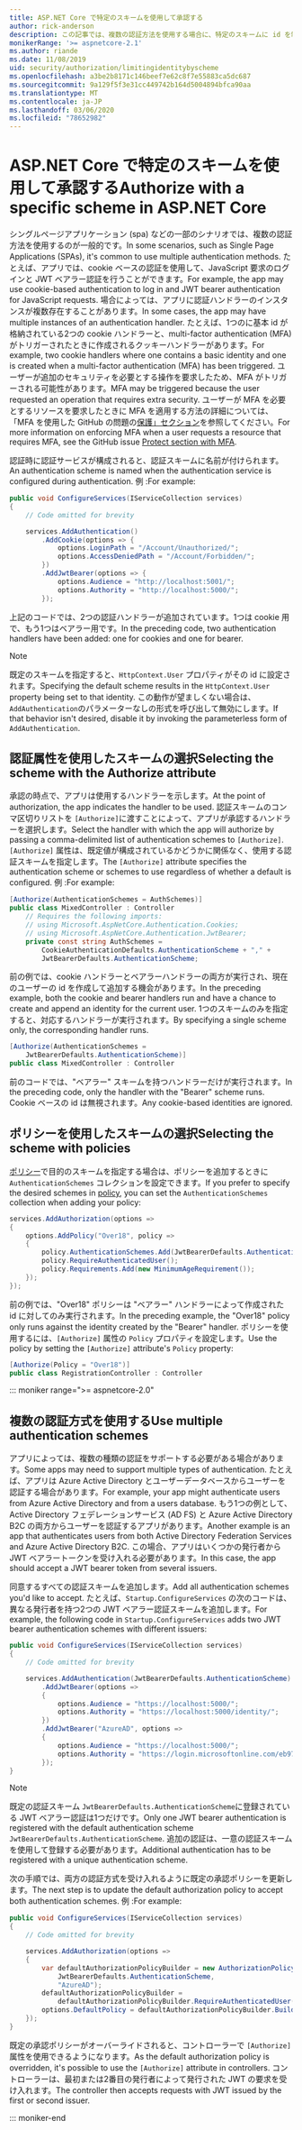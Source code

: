 ```yaml
---
title: ASP.NET Core で特定のスキームを使用して承認する
author: rick-anderson
description: この記事では、複数の認証方法を使用する場合に、特定のスキームに id を制限する方法について説明します。
monikerRange: '>= aspnetcore-2.1'
ms.author: riande
ms.date: 11/08/2019
uid: security/authorization/limitingidentitybyscheme
ms.openlocfilehash: a3be2b8171c146beef7e62c8f7e55883ca5dc687
ms.sourcegitcommit: 9a129f5f3e31cc449742b164d5004894bfca90aa
ms.translationtype: MT
ms.contentlocale: ja-JP
ms.lasthandoff: 03/06/2020
ms.locfileid: "78652982"
---
```

# <a name="authorize-with-a-specific-scheme-in-aspnet-core"></a><span data-ttu-id="1ea61-103">ASP.NET Core で特定のスキームを使用して承認する</span><span class="sxs-lookup"><span data-stu-id="1ea61-103">Authorize with a specific scheme in ASP.NET Core</span></span>

<span data-ttu-id="1ea61-104">シングルページアプリケーション (spa) などの一部のシナリオでは、複数の認証方法を使用するのが一般的です。</span><span class="sxs-lookup"><span data-stu-id="1ea61-104">In some scenarios, such as Single Page Applications (SPAs), it's common to use multiple authentication methods.</span></span> <span data-ttu-id="1ea61-105">たとえば、アプリでは、cookie ベースの認証を使用して、JavaScript 要求のログインと JWT ベアラー認証を行うことができます。</span><span class="sxs-lookup"><span data-stu-id="1ea61-105">For example, the app may use cookie-based authentication to log in and JWT bearer authentication for JavaScript requests.</span></span> <span data-ttu-id="1ea61-106">場合によっては、アプリに認証ハンドラーのインスタンスが複数存在することがあります。</span><span class="sxs-lookup"><span data-stu-id="1ea61-106">In some cases, the app may have multiple instances of an authentication handler.</span></span> <span data-ttu-id="1ea61-107">たとえば、1つのに基本 id が格納されている2つの cookie ハンドラーと、multi-factor authentication (MFA) がトリガーされたときに作成されるクッキーハンドラーがあります。</span><span class="sxs-lookup"><span data-stu-id="1ea61-107">For example, two cookie handlers where one contains a basic identity and one is created when a multi-factor authentication (MFA) has been triggered.</span></span> <span data-ttu-id="1ea61-108">ユーザーが追加のセキュリティを必要とする操作を要求したため、MFA がトリガーされる可能性があります。</span><span class="sxs-lookup"><span data-stu-id="1ea61-108">MFA may be triggered because the user requested an operation that requires extra security.</span></span> <span data-ttu-id="1ea61-109">ユーザーが MFA を必要とするリソースを要求したときに MFA を適用する方法の詳細については、「MFA を使用した GitHub の問題の[保護」セクション](https://github.com/dotnet/AspNetCore.Docs/issues/15791#issuecomment-580464195)を参照してください。</span><span class="sxs-lookup"><span data-stu-id="1ea61-109">For more information on enforcing MFA when a user requests a resource that requires MFA, see the GitHub issue [Protect section with MFA](https://github.com/dotnet/AspNetCore.Docs/issues/15791#issuecomment-580464195).</span></span>

<span data-ttu-id="1ea61-110">認証時に認証サービスが構成されると、認証スキームに名前が付けられます。</span><span class="sxs-lookup"><span data-stu-id="1ea61-110">An authentication scheme is named when the authentication service is configured during authentication.</span></span> <span data-ttu-id="1ea61-111">例 :</span><span class="sxs-lookup"><span data-stu-id="1ea61-111">For example:</span></span>

```csharp
public void ConfigureServices(IServiceCollection services)
{
    // Code omitted for brevity

    services.AddAuthentication()
        .AddCookie(options => {
            options.LoginPath = "/Account/Unauthorized/";
            options.AccessDeniedPath = "/Account/Forbidden/";
        })
        .AddJwtBearer(options => {
            options.Audience = "http://localhost:5001/";
            options.Authority = "http://localhost:5000/";
        });
```

<span data-ttu-id="1ea61-112">上記のコードでは、2つの認証ハンドラーが追加されています。1つは cookie 用で、もう1つはベアラー用です。</span><span class="sxs-lookup"><span data-stu-id="1ea61-112">In the preceding code, two authentication handlers have been added: one for cookies and one for bearer.</span></span>

>[!NOTE]
><span data-ttu-id="1ea61-113">既定のスキームを指定すると、`HttpContext.User` プロパティがその id に設定されます。</span><span class="sxs-lookup"><span data-stu-id="1ea61-113">Specifying the default scheme results in the `HttpContext.User` property being set to that identity.</span></span> <span data-ttu-id="1ea61-114">この動作が望ましくない場合は、`AddAuthentication`のパラメーターなしの形式を呼び出して無効にします。</span><span class="sxs-lookup"><span data-stu-id="1ea61-114">If that behavior isn't desired, disable it by invoking the parameterless form of `AddAuthentication`.</span></span>

## <a name="selecting-the-scheme-with-the-authorize-attribute"></a><span data-ttu-id="1ea61-115">認証属性を使用したスキームの選択</span><span class="sxs-lookup"><span data-stu-id="1ea61-115">Selecting the scheme with the Authorize attribute</span></span>

<span data-ttu-id="1ea61-116">承認の時点で、アプリは使用するハンドラーを示します。</span><span class="sxs-lookup"><span data-stu-id="1ea61-116">At the point of authorization, the app indicates the handler to be used.</span></span> <span data-ttu-id="1ea61-117">認証スキームのコンマ区切りリストを `[Authorize]`に渡すことによって、アプリが承認するハンドラーを選択します。</span><span class="sxs-lookup"><span data-stu-id="1ea61-117">Select the handler with which the app will authorize by passing a comma-delimited list of authentication schemes to `[Authorize]`.</span></span> <span data-ttu-id="1ea61-118">`[Authorize]` 属性は、既定値が構成されているかどうかに関係なく、使用する認証スキームを指定します。</span><span class="sxs-lookup"><span data-stu-id="1ea61-118">The `[Authorize]` attribute specifies the authentication scheme or schemes to use regardless of whether a default is configured.</span></span> <span data-ttu-id="1ea61-119">例 :</span><span class="sxs-lookup"><span data-stu-id="1ea61-119">For example:</span></span>

```csharp
[Authorize(AuthenticationSchemes = AuthSchemes)]
public class MixedController : Controller
    // Requires the following imports:
    // using Microsoft.AspNetCore.Authentication.Cookies;
    // using Microsoft.AspNetCore.Authentication.JwtBearer;
    private const string AuthSchemes =
        CookieAuthenticationDefaults.AuthenticationScheme + "," +
        JwtBearerDefaults.AuthenticationScheme;
```

<span data-ttu-id="1ea61-120">前の例では、cookie ハンドラーとベアラーハンドラーの両方が実行され、現在のユーザーの id を作成して追加する機会があります。</span><span class="sxs-lookup"><span data-stu-id="1ea61-120">In the preceding example, both the cookie and bearer handlers run and have a chance to create and append an identity for the current user.</span></span> <span data-ttu-id="1ea61-121">1つのスキームのみを指定すると、対応するハンドラーが実行されます。</span><span class="sxs-lookup"><span data-stu-id="1ea61-121">By specifying a single scheme only, the corresponding handler runs.</span></span>

```csharp
[Authorize(AuthenticationSchemes = 
    JwtBearerDefaults.AuthenticationScheme)]
public class MixedController : Controller
```

<span data-ttu-id="1ea61-122">前のコードでは、"ベアラー" スキームを持つハンドラーだけが実行されます。</span><span class="sxs-lookup"><span data-stu-id="1ea61-122">In the preceding code, only the handler with the "Bearer" scheme runs.</span></span> <span data-ttu-id="1ea61-123">Cookie ベースの id は無視されます。</span><span class="sxs-lookup"><span data-stu-id="1ea61-123">Any cookie-based identities are ignored.</span></span>

## <a name="selecting-the-scheme-with-policies"></a><span data-ttu-id="1ea61-124">ポリシーを使用したスキームの選択</span><span class="sxs-lookup"><span data-stu-id="1ea61-124">Selecting the scheme with policies</span></span>

<span data-ttu-id="1ea61-125">[ポリシー](xref:security/authorization/policies)で目的のスキームを指定する場合は、ポリシーを追加するときに `AuthenticationSchemes` コレクションを設定できます。</span><span class="sxs-lookup"><span data-stu-id="1ea61-125">If you prefer to specify the desired schemes in [policy](xref:security/authorization/policies), you can set the `AuthenticationSchemes` collection when adding your policy:</span></span>

```csharp
services.AddAuthorization(options =>
{
    options.AddPolicy("Over18", policy =>
    {
        policy.AuthenticationSchemes.Add(JwtBearerDefaults.AuthenticationScheme);
        policy.RequireAuthenticatedUser();
        policy.Requirements.Add(new MinimumAgeRequirement());
    });
});
```

<span data-ttu-id="1ea61-126">前の例では、"Over18" ポリシーは "ベアラー" ハンドラーによって作成された id に対してのみ実行されます。</span><span class="sxs-lookup"><span data-stu-id="1ea61-126">In the preceding example, the "Over18" policy only runs against the identity created by the "Bearer" handler.</span></span> <span data-ttu-id="1ea61-127">ポリシーを使用するには、`[Authorize]` 属性の `Policy` プロパティを設定します。</span><span class="sxs-lookup"><span data-stu-id="1ea61-127">Use the policy by setting the `[Authorize]` attribute's `Policy` property:</span></span>

```csharp
[Authorize(Policy = "Over18")]
public class RegistrationController : Controller
```

::: moniker range=">= aspnetcore-2.0"

## <a name="use-multiple-authentication-schemes"></a><span data-ttu-id="1ea61-128">複数の認証方式を使用する</span><span class="sxs-lookup"><span data-stu-id="1ea61-128">Use multiple authentication schemes</span></span>

<span data-ttu-id="1ea61-129">アプリによっては、複数の種類の認証をサポートする必要がある場合があります。</span><span class="sxs-lookup"><span data-stu-id="1ea61-129">Some apps may need to support multiple types of authentication.</span></span> <span data-ttu-id="1ea61-130">たとえば、アプリは Azure Active Directory とユーザーデータベースからユーザーを認証する場合があります。</span><span class="sxs-lookup"><span data-stu-id="1ea61-130">For example, your app might authenticate users from Azure Active Directory and from a users database.</span></span> <span data-ttu-id="1ea61-131">もう1つの例として、Active Directory フェデレーションサービス (AD FS) と Azure Active Directory B2C の両方からユーザーを認証するアプリがあります。</span><span class="sxs-lookup"><span data-stu-id="1ea61-131">Another example is an app that authenticates users from both Active Directory Federation Services and Azure Active Directory B2C.</span></span> <span data-ttu-id="1ea61-132">この場合、アプリはいくつかの発行者から JWT ベアラートークンを受け入れる必要があります。</span><span class="sxs-lookup"><span data-stu-id="1ea61-132">In this case, the app should accept a JWT bearer token from several issuers.</span></span>

<span data-ttu-id="1ea61-133">同意するすべての認証スキームを追加します。</span><span class="sxs-lookup"><span data-stu-id="1ea61-133">Add all authentication schemes you'd like to accept.</span></span> <span data-ttu-id="1ea61-134">たとえば、`Startup.ConfigureServices` の次のコードは、異なる発行者を持つ2つの JWT ベアラー認証スキームを追加します。</span><span class="sxs-lookup"><span data-stu-id="1ea61-134">For example, the following code in `Startup.ConfigureServices` adds two JWT bearer authentication schemes with different issuers:</span></span>

```csharp
public void ConfigureServices(IServiceCollection services)
{
    // Code omitted for brevity

    services.AddAuthentication(JwtBearerDefaults.AuthenticationScheme)
        .AddJwtBearer(options =>
        {
            options.Audience = "https://localhost:5000/";
            options.Authority = "https://localhost:5000/identity/";
        })
        .AddJwtBearer("AzureAD", options =>
        {
            options.Audience = "https://localhost:5000/";
            options.Authority = "https://login.microsoftonline.com/eb971100-6f99-4bdc-8611-1bc8edd7f436/";
        });
}
```

> [!NOTE]
> <span data-ttu-id="1ea61-135">既定の認証スキーム `JwtBearerDefaults.AuthenticationScheme`に登録されている JWT ベアラー認証は1つだけです。</span><span class="sxs-lookup"><span data-stu-id="1ea61-135">Only one JWT bearer authentication is registered with the default authentication scheme `JwtBearerDefaults.AuthenticationScheme`.</span></span> <span data-ttu-id="1ea61-136">追加の認証は、一意の認証スキームを使用して登録する必要があります。</span><span class="sxs-lookup"><span data-stu-id="1ea61-136">Additional authentication has to be registered with a unique authentication scheme.</span></span>

<span data-ttu-id="1ea61-137">次の手順では、両方の認証方式を受け入れるように既定の承認ポリシーを更新します。</span><span class="sxs-lookup"><span data-stu-id="1ea61-137">The next step is to update the default authorization policy to accept both authentication schemes.</span></span> <span data-ttu-id="1ea61-138">例 :</span><span class="sxs-lookup"><span data-stu-id="1ea61-138">For example:</span></span>

```csharp
public void ConfigureServices(IServiceCollection services)
{
    // Code omitted for brevity

    services.AddAuthorization(options =>
    {
        var defaultAuthorizationPolicyBuilder = new AuthorizationPolicyBuilder(
            JwtBearerDefaults.AuthenticationScheme,
            "AzureAD");
        defaultAuthorizationPolicyBuilder = 
            defaultAuthorizationPolicyBuilder.RequireAuthenticatedUser();
        options.DefaultPolicy = defaultAuthorizationPolicyBuilder.Build();
    });
}
```

<span data-ttu-id="1ea61-139">既定の承認ポリシーがオーバーライドされると、コントローラーで `[Authorize]` 属性を使用できるようになります。</span><span class="sxs-lookup"><span data-stu-id="1ea61-139">As the default authorization policy is overridden, it's possible to use the `[Authorize]` attribute in controllers.</span></span> <span data-ttu-id="1ea61-140">コントローラーは、最初または2番目の発行者によって発行された JWT の要求を受け入れます。</span><span class="sxs-lookup"><span data-stu-id="1ea61-140">The controller then accepts requests with JWT issued by the first or second issuer.</span></span>

::: moniker-end
